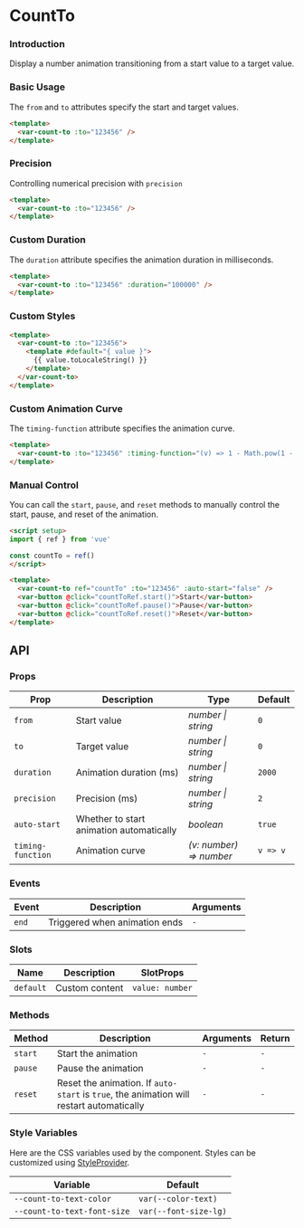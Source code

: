 # CountTo

### Introduction

Display a number animation transitioning from a start value to a target value.

### Basic Usage

The `from` and `to` attributes specify the start and target values.

```html
<template>
  <var-count-to :to="123456" />
</template>
```

### Precision

Controlling numerical precision with `precision`

```html
<template>
  <var-count-to :to="123456" />
</template>
```

### Custom Duration

The `duration` attribute specifies the animation duration in milliseconds.

```html
<template>
  <var-count-to :to="123456" :duration="100000" />
</template>
```

### Custom Styles

```html
<template>
  <var-count-to :to="123456">
    <template #default="{ value }">
      {{ value.toLocaleString() }}
    </template>
  </var-count-to>
</template>
```

### Custom Animation Curve

The `timing-function` attribute specifies the animation curve.

```html
<template>
  <var-count-to :to="123456" :timing-function="(v) => 1 - Math.pow(1 - v, 3)" />
</template>
```

### Manual Control

You can call the `start`, `pause`, and `reset` methods to manually control the start, pause, and reset of the animation.

```html
<script setup>
import { ref } from 'vue'

const countTo = ref()
</script>

<template>
  <var-count-to ref="countTo" :to="123456" :auto-start="false" />
  <var-button @click="countToRef.start()">Start</var-button>
  <var-button @click="countToRef.pause()">Pause</var-button>
  <var-button @click="countToRef.reset()">Reset</var-button>
</template>
```

## API

### Props

| Prop         | Description                      | Type               | Default        |
| ------------ | ---------------------------------------- | ------------------ | ------- |
| `from`       | Start value                              | _number \| string_ | `0`     |
| `to`         | Target value                             | _number \| string_ | `0`     |
| `duration`   | Animation duration (ms)                  | _number \| string_ | `2000` |
| `precision`   | Precision (ms)                  | _number \| string_ | `2` |
| `auto-start` | Whether to start animation automatically | _boolean_          | `true`  |
| `timing-function` | Animation curve      | _(v: number) => number_          | `v => v`  |

### Events

| Event    | Description                     | Arguments            |
| ---------- | ----------------------------- | ------------------- |
| `end` | Triggered when animation ends | `-`                 |

### Slots

| Name      | Description    | SlotProps            |
| --------- | -------------- | ------------------------ |
| `default` | Custom content | `value: number` |

### Methods

| Method | Description	 | Arguments | Return |
| ------- | ------------------------------------------------------------------------------------ | --------- | ------ |
| `start` | Start the animation                                                                  | `-`       | `-`    |
| `pause` | Pause the animation                                                                  | `-`       | `-`    |
| `reset` | Reset the animation. If `auto-start` is `true`, the animation will restart automatically | `-`       | `-`    |

### Style Variables

Here are the CSS variables used by the component. Styles can be customized using [StyleProvider](#/en-US/style-provider).

| Variable | Default |
| --- | --- |
| `--count-to-text-color`     | `var(--color-text)`   |
| `--count-to-text-font-size` | `var(--font-size-lg)` |
